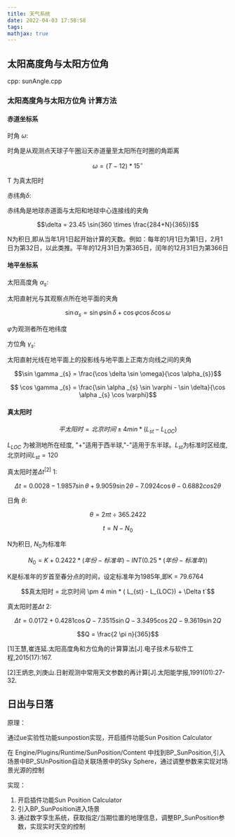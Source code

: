 ```yaml
---
title: 天气系统
date: 2022-04-03 17:58:58
tags:
mathjax: true
---
```


## 太阳高度角与太阳方位角

cpp: sunAngle.cpp

### 太阳高度角与太阳方位角 计算方法

#### 赤道坐标系

时角 $\omega$:

时角是从观测点天球子午圈沿天赤道量至太阳所在时圈的角距离

$$\omega = (T - 12) * 15^{\circ}$$

T 为真太阳时

赤纬角$\delta$:

赤纬角是地球赤道面与太阳和地球中心连接线的夹角

$$\delta = 23.45 \sin(360 \times \frac{284+N}{365})$$

N为积日,即从当年1月1日起开始计算的天数。例如：每年的1月1日为第1日，2月1日为第32日，以此类推。平年的12月31日为第365日，闰年的12月31日为第366日

#### 地平坐标系

太阳高度角 $\alpha _{s}$:

太阳直射光与其观察点所在地平面的夹角

$$ \sin \alpha _{s} = \sin{\varphi}\sin{\delta} + \cos{\varphi}\cos{\delta} \cos \omega $$

$\varphi$为观测者所在地纬度

方位角 $\gamma _{s}$:

太阳直射光线在地平面上的投影线与地平面上正南方向线之间的夹角

$$\sin \gamma _{s} = \frac{\cos \delta \sin \omega}{\cos \alpha_{s}}$$

$$ \cos \gamma _{s} = \frac{\sin \alpha _{s} \sin \varphi - \sin \delta}{\cos \alpha _{s} \cos \varphi}$$

#### 真太阳时

$$ 平太阳时 = 北京时间 \pm 4 min * ( L_{st} - L_{LOC})$$

$L_{LOC}$ 为被测地所在经度, "+"适用于西半球,"-"适用于东半球。$L_{st}$为标准时区经度,北京时间$L_{st}=120$

真太阳时差$\Delta t^{[2]}$ 1:

$$ \Delta t = 0.0028 - 1.9857 \sin \theta + 9.9059 \sin 2 \theta - 7.0924 \cos \theta - 0.6882 cos 2 \theta $$

日角 $\theta$:

$$\theta = 2 \pi t \div 365.2422$$

$$ t = N - N_{0}$$

N为积日, $N_{0}$为标准年

$$N_{0} = K + 0.2422 * (年份 - 标准年) - INT(0.25 * (年份 - 标准年))$$

K是标准年的岁首至春分点的时间，设定标准年为1985年,即K = 79.6764

$$真太阳时 = 北京时间 \pm 4 min * ( L_{st} - L_{LOC}) + \Delta t`$$

真太阳时差$\Delta t$ 2:

$$ \Delta t = 0.0172 + 0.4281 \cos Q - 7.3515 \sin Q - 3.3495 \cos 2Q - 9.3619 \sin 2Q$$

$$Q = \frac{2 \pi n}{365}$$

[1]王慧,崔连延.太阳高度角和方位角的计算算法[J].电子技术与软件工程,2015(17):167.

[2]王炳忠,刘庚山.日射观测中常用天文参数的再计算[J].太阳能学报,1991(01):27-32.

## 日出与日落

原理：

通过ue实验性功能sunpostion实现，开启插件功能Sun Position Calculator

在 Engine/Plugins/Runtime/SunPosition/Content 中找到BP_SunPosition,引入场景中BP_SUnPosition自动关联场景中的Sky Sphere，通过调整参数来实现对场景光源的控制

实现：

1. 开启插件功能Sun Position Calculator
2. 引入BP_SunPosition进入场景
3. 通过数字孪生系统，获取指定/当期位置的地理信息，调整BP_SunPosition参数，实现实时天空的控制
